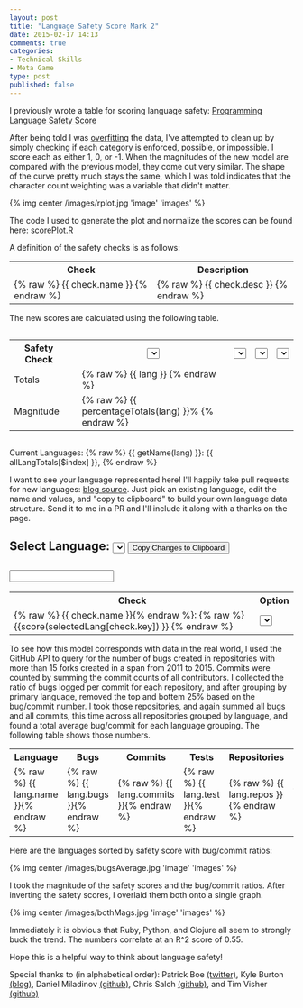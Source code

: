 ```yaml
---
layout: post
title: "Language Safety Score Mark 2"
date: 2015-02-17 14:13
comments: true
categories: 
- Technical Skills
- Meta Game
type: post
published: false
---
```


I previously wrote a table for scoring language safety:
[Programming Language Safety Score](http://deliberate-software.com/programming-language-safety-algorithm/)

After being told I was [overfitting](https://en.wikipedia.org/wiki/Overfitting)
the data, I've attempted to clean up by simply checking if each category is
enforced, possible, or impossible. I score each as either 1, 0, or -1. When the
magnitudes of the new model are compared with the previous model, they come out
very similar. The shape of the curve pretty much stays the same, which I was
told indicates that the character count weighting was a variable that didn't
matter. 

{% img center /images/rplot.jpg 'image' 'images' %}

The code I used to generate the plot and normalize the scores can be found here:
[scorePlot.R](https://github.com/steveshogren/datasciencecoursera/blob/817dec79e36b6e9a6c5a8fd5700aff7cc394b9d4/scoreplot.R)

A definition of the safety checks is as follows:

<div ng-app="TableApp2">
<div ng-controller="TableCtrl">

<table class="langtable">
<tr><th>Check</th> <th>Description</th></tr>
<tr ng-repeat="check in langChecks">
<td>{% raw %} {{ check.name }} {% endraw %}</td>
<td> {% raw %} {{ check.desc }} {% endraw %} </td>
</tr>
</table>

The new scores are calculated using the following table. 


<p class="lead">
<div style="overflow-x:scroll">
<table class="langtable">
<tr>
<th>Safety Check</th>
<th></th>
<th>
<select ng-options="getName(lang) for lang in allLanguages" ng-model="languages[0]"></select>
</th>
<th>
<select ng-options="getName(lang) for lang in allLanguages" ng-model="languages[1]"></select>
</th>
<th>
<select ng-options="getName(lang) for lang in allLanguages" ng-model="languages[2]"></select>
</th>
<th>
<select ng-options="getName(lang) for lang in allLanguages" ng-model="languages[3]"></select>
</th>
</tr>
<tr ng-repeat="check in langChecks" score-row name="check.name" row-key="check.key"></tr>
<tr class="totals"><td>Totals</td>
<td></td>
<td ng-repeat="lang in langTotals track by $index">
{% raw %} {{ lang }} {% endraw %}
</td>
</tr>
<tr class="totals"><td>Magnitude</td>
<td></td>
<td ng-repeat="lang in langTotals track by $index">
{% raw %} {{ percentageTotals(lang) }}% {% endraw %}
</td>
</tr>
</table>
</div>


Current Languages:
<span ng-repeat="lang in allLanguages">
{% raw %} {{ getName(lang) }}: {{ allLangTotals[$index] }}, {% endraw %}
</select>

I want to see your language represented here! I'll happily take pull
requests for new languages:
[blog source](https://github.com/steveshogren/blog-source/blob/master/source/javascripts/sliders.js). Just
pick an existing language, edit the name and values, and "copy to clipboard" to
build your own language data structure. Send it to me in a PR and I'll include
it along with a thanks on the page.

<div ng-show="showRealName">

<h2>Select Language:
<select ng-options="lang.name for lang in allLanguages" ng-model="selectedLang"></select>
<button ng-click="copyToClipboard(selectedLang)">Copy Changes to Clipboard</button>
</h2>
<h2><input ng-model="selectedLang.name"></input></h2>
<table class="langtable">
<tr><th>Check</th><th>Option</th></tr>
<tr ng-repeat="check in langChecks">
<td style="background-color:{% raw %} {{scoreClass(score(selectedLang[check.key]))}} {% endraw %}">
{% raw %} {{ check.name }}{% endraw %}: {% raw %} {{score(selectedLang[check.key]) }} {% endraw %}
</td>
<td>
<select ng-options="enforcedNice(e) for e in enforcedTypes" ng-model="selectedLang[check.key].enforced"></select>
</td>
</tr>
</table>

To see how this model corresponds with data in the real world, I used the GitHub
API to query for the number of bugs created in repositories with more than 15
forks created in a span from 2011 to 2015. Commits were counted by summing the
commit counts of all contributors. I collected the ratio of bugs logged per
commit for each repository, and after grouping by primary language, removed the
top and bottem 25% based on the bug/commit number. I took those repositories,
and again summed all bugs and all commits, this time across all repositories
grouped by language, and found a total average bug/commit for each language
grouping. The following table shows those numbers.

<table class="langtable">
<tr><th>Language</th><th>Bugs</th><th>Commits</th><th>Tests</th><th>Repositories</th><th>Bug/Commits</th></tr>
<tr ng-repeat="lang in languageRatios">
<td>{% raw %} {{ lang.name }}{% endraw %} </td>
<td>{% raw %} {{ lang.bugs }}{% endraw %} </td>
<td>{% raw %} {{ lang.commits }}{% endraw %} </td>
<td>{% raw %} {{ lang.test }}{% endraw %} </td>
<td>{% raw %} {{ lang.repos }}{% endraw %} </td>
<td>{% raw %} {{ getBugsRatio(lang) }}{% endraw %} </td>
</tr>
</table>

Here are the languages sorted by safety score with bug/commit ratios:

{% img center /images/bugsAverage.jpg 'image' 'images' %}

I took the magnitude of the safety scores and the bug/commit ratios. After
inverting the safety scores, I overlaid them both onto a single graph.

{% img center /images/bothMags.jpg 'image' 'images' %}

Immediately it is obvious that Ruby, Python, and Clojure all seem to strongly
buck the trend.
The numbers correlate at an R^2 score of 0.55. 


Hope this is a helpful way to think about language safety!

Special thanks to (in alphabetical order):
Patrick Boe [(twitter)](https://twitter.com/traffichazard/),
Kyle Burton [(blog)](http://asymmetrical-view.com/),
Daniel Miladinov [(github)](https://github.com/danielmiladinov),
Chris Salch [(github)](https://github.com/arlaneenalra), and
Tim Visher [(github)](https://github.com/timvisher)
